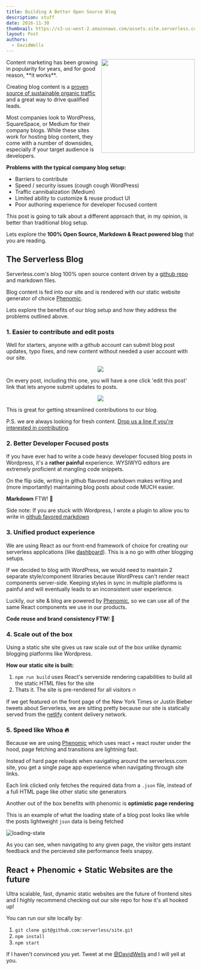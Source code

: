```yaml
---
title: Building A Better Open Source Blog
description: stuff
date: 2016-11-30
thumbnail: https://s3-us-west-2.amazonaws.com/assets.site.serverless.com/blog/blogging-thumb.jpg
layout: Post
authors:
  - DavidWells
---
```


<img align="right" width="250" src="https://s3-us-west-2.amazonaws.com/assets.site.serverless.com/blog/blogging.jpg">
Content marketing has been growing in popularity for years, and for good reason, **it works**.

Creating blog content is a [proven source of sustainable organic traffic](https://research.hubspot.com/reports/compounding-blog-posts-what-they-are-and-why-they-matter) and a great way to drive qualified leads.

Most companies look to WordPress, SquareSpace, or Medium for their company blogs. While these sites work for hosting blog content, they come with a number of downsides, especially if your target audience is developers.

**Problems with the typical company blog setup:**

- Barriers to contribute
- Speed / security issues (cough cough WordPress)
- Traffic cannibalization (Medium)
- Limited ability to customize & reuse product UI
- Poor authoring experience for developer focused content

This post is going to talk about a different approach that, in my opinion, is better than traditional blog setup.

Lets explore the **100% Open Source, Markdown & React powered blog** that you are reading.

## The Serverless Blog

Serverless.com's blog 100% open source content driven by a [github repo](https://github.com/serverless/blog) and markdown files.

Blog content is fed into our site and is rendered with our static website generator of choice [Phenomic](http://phenomic.io).

Lets explore the benefits of our blog setup and how they address the problems outlined above.

### 1. Easier to contribute and edit posts

Well for starters, anyone with a github account can submit blog post updates, typo fixes, and new content without needed a user account with our site.

<p align="center">
  <img src="https://s3-us-west-2.amazonaws.com/assets.site.serverless.com/blog/edit-this-post.jpg">
</p>

On every post, including this one, you will have a one click 'edit this post' link that lets anyone submit updates to posts.

<p align="center">
  <img src="https://s3-us-west-2.amazonaws.com/assets.site.serverless.com/blog/edit-github-view.jpg">
</p>

This is great for getting streamlined contributions to our blog.

P.S. we are always looking for fresh content. [Drop us a line if you're interested in contributing](https://serverless.com/blog/contribute/).

### 2. Better Developer Focused posts

If you have ever had to write a code heavy developer focused blog posts in Wordpress, it's a **rather painful** experience. WYSIWYG editors are extremely proficient at mangling code snippets.

On the flip side, writing in github flavored markdown makes writing and (more importantly) maintaining blog posts about code MUCH easier.

**Markdown** FTW! 🎉

Side note: If you are stuck with Wordpress, I wrote a plugin to allow you to write in [github favored markdown](http://davidwells.io/easy-markdown/)

### 3. Unified product experience

We are using React as our front-end framework of choice for creating our serverless applications (like [dashboard](http://github.com/serverless/dashboard)). This is a no go with other blogging setups.

If we decided to blog with WordPress, we would need to maintain 2 separate style/component libraries because WordPress can't render react components server-side. Keeping styles in sync in multiple platforms is painful and will eventually leads to an inconsistent user experience.

Luckily, our site & blog are powered by [Phenomic](http://phenomic.io), so we can use all of the same React components we use in our products.

**Code reuse and brand consistency FTW**! 🎉

### 4. Scale out of the box

Using a static site site gives us raw scale out of the box unlike dynamic blogging platforms like Wordpress.

**How our static site is built:**

1. `npm run build` uses React's serverside rendering capabilities to build all the static HTML files for the site
2. Thats it. The site is pre-rendered for all visitors 🔥

If we get featured on the front page of the New York Times or Justin Bieber tweets about Serverless, we are sitting pretty because our site is statically served from the [netlify](https://www.netlify.com/) content delivery network.

### 5. Speed like Whoa 🔥

Because we are using [Phenomic](https://github.com/MoOx/phenomic) which uses react + react router under the hood, page fetching and transitions are lightning fast.

Instead of hard page reloads when navigating around the serverless.com site, you get a single page app experience when navigating through site links.

Each link clicked only fetches the required data from a `.json` file, instead of a full HTML page like other static site generators

Another out of the box benefits with phenomic is **optimistic page rendering**

This is an example of what the loading state of a blog post looks like while the posts lightweight `json` data is being fetched

![loading-state](https://cloud.githubusercontent.com/assets/532272/19630866/9793f07a-9947-11e6-919a-ba2d81ebcf68.gif)

As you can see, when navigating to any given page, the visitor gets instant feedback and the percieved site performance feels snappy.

## React + Phenomic + Static Websites are the future

Ultra scalable, fast, dynamic static websites are the future of frontend sites and I highly recommend checking out our site repo for how it's all hooked up!

You can run our site locally by:

1. `git clone git@github.com:serverless/site.git`
2. `npm install`
3. `npm start`

If I haven't convinced you yet. Tweet at me [@DavidWells](http://twitter.com/davidwells) and I will yell at you.

